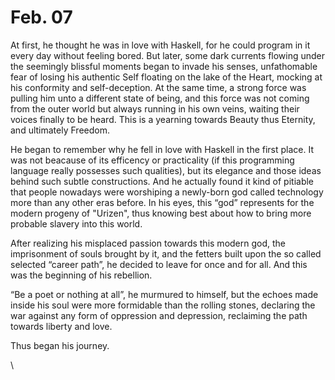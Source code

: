# Feb. 07

At first, he thought he was in love with Haskell, for he could program in it every day without feeling bored. But later, some dark currents flowing under the seemingly blissful moments began to invade his senses, unfathomable fear of losing his authentic Self floating on the lake of the Heart, mocking at his conformity and self-deception. At the same time, a strong force was pulling him unto a different state of being, and this force was not coming from the outer world but always running in his own veins, waiting their voices finally to be heard. This is a yearning towards Beauty thus Eternity, and ultimately Freedom.

He began to remember why he fell in love with Haskell in the first place. It was not beacause of its efficency or practicality (if this programming language really possesses such qualities), but its elegance and those ideas behind such subtle constructions. And he actually found it kind of pitiable that people nowadays were worshiping a newly-born god called technology more than any other eras before. In his eyes, this “god” represents for the modern progeny of "Urizen", thus knowing best about how to bring more probable slavery into this world.

After realizing his misplaced passion towards this modern god, the imprisonment of souls brought by it, and the fetters built upon the so called selected “career path”, he decided to leave for once and for all. And this was the beginning of his rebellion.

“Be a poet or nothing at all”, he murmured to himself, but the echoes made inside his soul were more formidable than the rolling stones, declaring the war against any form of oppression and depression, reclaiming the path towards liberty and love.

Thus began his journey.

\
